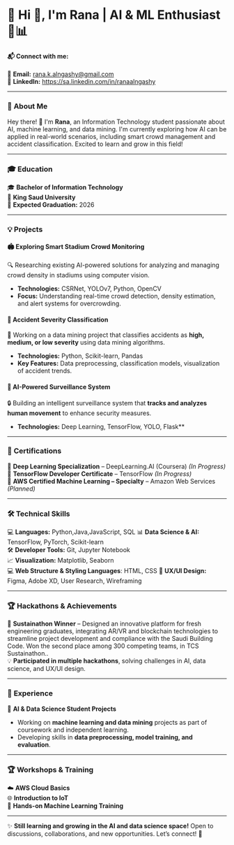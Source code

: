 # 🌟 **Hi 👋, I'm Rana | AI & ML Enthusiast 🤖📊**

#### **📬 Connect with me:**  
📧 **Email:** rana.k.alngashy@gmail.com  
📧 **LinkedIn:** https://sa.linkedin.com/in/ranaalngashy

---

### 🧐 **About Me**  
Hey there! 👋 I'm **Rana**, an Information Technology student passionate about AI, machine learning, and data mining. I'm currently exploring how AI can be applied in real-world scenarios, including smart crowd management and accident classification. Excited to learn and grow in this field! 

---

### 🎓 **Education**  
🎓 **Bachelor of Information Technology**  
🏫 **King Saud University**  
📅 **Expected Graduation:** 2026 

---

### 💡 **Projects**  

#### 🏟️ **Exploring Smart Stadium Crowd Monitoring**  
🔍 Researching existing AI-powered solutions for analyzing and managing crowd density in stadiums using computer vision.  
- **Technologies:** CSRNet, YOLOv7, Python, OpenCV  
- **Focus:** Understanding real-time crowd detection, density estimation, and alert systems for overcrowding.  

#### 🚗 **Accident Severity Classification**  
🚦 Working on a data mining project that classifies accidents as **high, medium, or low severity** using data mining algorithms.  
- **Technologies:** Python, Scikit-learn, Pandas  
- **Key Features:** Data preprocessing, classification models, visualization of accident trends.  

#### 🎥 **AI-Powered Surveillance System**  
🔒 Building an intelligent surveillance system that **tracks and analyzes human movement** to enhance security measures.  
- **Technologies:** Deep Learning, TensorFlow, YOLO, Flask**

---

### 📜 **Certifications**  
📌 **Deep Learning Specialization** – DeepLearning.AI (Coursera) *(In Progress)*  
📌 **TensorFlow Developer Certificate** – TensorFlow *(In Progress)*  
📌 **AWS Certified Machine Learning – Specialty** – Amazon Web Services *(Planned)*  

---

### 🛠️ **Technical Skills**  
💻 **Languages:** Python,Java,JavaScript, SQL
📊 **Data Science & AI:** TensorFlow, PyTorch, Scikit-learn  
🛠️ **Developer Tools:** Git, Jupyter Notebook  
📈 **Visualization:** Matplotlib, Seaborn  
💻 **Web Structure & Styling Languages**: HTML, CSS
🎨 **UX/UI Design:** Figma, Adobe XD, User Research, Wireframing  

---

### 🏆 **Hackathons & Achievements**  
🥈 **Sustainathon Winner** – Designed an innovative platform for fresh engineering graduates, integrating AR/VR and blockchain technologies to streamline project development and compliance with the Saudi Building Code. Won the second place among 300 competing teams, in TCS Sustainathon..  
💡 **Participated in multiple hackathons**, solving challenges in AI, data science, and UX/UI design.  

---

### 🎯 **Experience**  
📌 **AI & Data Science Student Projects**  
- Working on **machine learning and data mining** projects as part of coursework and independent learning.  
- Developing skills in **data preprocessing, model training, and evaluation**.  

---

### 🏆 **Workshops & Training**  
☁️ **AWS Cloud Basics**  
🌐 **Introduction to IoT**  
🚀 **Hands-on Machine Learning Training**  

---

✨ **Still learning and growing in the AI and data science space!** Open to discussions, collaborations, and new opportunities. Let’s connect! 🚀  
